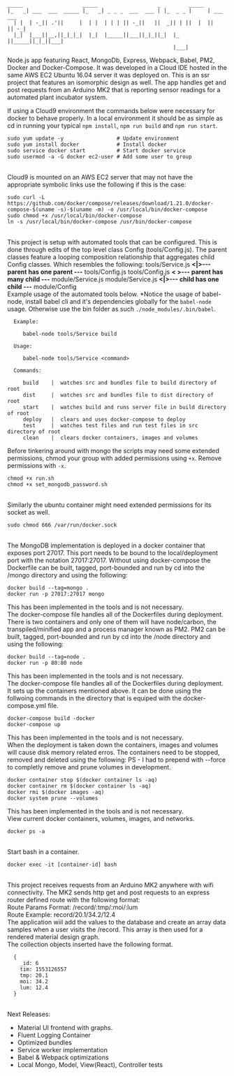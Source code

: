 ```
_____                   _____                   _         _____           
|_   _| ___  ___  _____ |_   _| _ _ _  ___  ___ | |_  _ _ |     | ___  ___ 
  | |  | -_|| .'||     |  | |  | | | || -_||   ||  _|| | ||  |  ||   || -_|
  |_|  |___||__,||_|_|_|  |_|  |_____||___||_|_||_|  |_  ||_____||_|_||___|
                                                     |___|                 
```

Node.js app featuring React, MongoDb, Express, Webpack, Babel, PM2, Docker and 
Docker-Compose. It was developed in a Cloud IDE hosted in the same AWS EC2 Ubuntu 
16.04 server it was deployed on. This is an ssr project that features an isomorphic 
design as well. The app handles get and post requests from an Arduino MK2 that is
reporting sensor readings for a automated plant incubator system.

If using a Cloud9 environment the commands below were necessary for docker to behave
properly. In a local environment it should be as simple as cd in running your typical
`npm install`, `npm run build` and `npm run start`.

```
sudo yum update -y                 # Update environment
sudo yum install docker            # Install docker
sudo service docker start          # Start docker service
sudo usermod -a -G docker ec2-user # Add some user to group
```
\
Cloud9 is mounted on an AWS EC2 server that may not have the appropriate symbolic links
use the following if this is the case:
```
sudo curl -L https://github.com/docker/compose/releases/download/1.21.0/docker-compose-$(uname -s)-$(uname -m) -o /usr/local/bin/docker-compose
sudo chmod +x /usr/local/bin/docker-compose
ln -s /usr/local/bin/docker-compose /usr/bin/docker-compose
```
\
This project is setup with automated tools that can be configured. This is done through
edits of the top level class Config (tools/Config.js). The parent classes feature a
looping composition relationship that aggregates child Config classes. Which resembles
the following:
tools/Service.js  <b><|>--- parent has one parent ---</b> tools/Config.js
tools/Config.js   <b>< >--- parent has many child ---</b> module/Service.js
module/Service.js <b><|>--- child has one child   ---</b> module/Config
\
Example usage of the automated tools below.
*Notice the usage of babel-node, install babel cli and it's dependencies globally for
the `babel-node` usage. Otherwise use the bin folder as such `./node_modules/.bin/babel`.
```
  Example:

     babel-node tools/Service build

  Usage:

     babel-node tools/Service <command>

  Commands:

     build    |  watches src and bundles file to build directory of root
     dist     |  watches src and bundles file to dist directory of root
     start    |  watches build and runs server file in build directory of root
     deploy   |  clears and uses docker-compose to deploy
     test     |  watches test files and run test files in src directory of root
     clean    |  clears docker containers, images and volumes
```
Before tinkering around with mongo the scripts may need some extended permissions, 
chmod your group with added permissions using `+x`. Remove permissions with `-x`.

```
chmod +x run.sh
chmod +x set_mongodb_password.sh
```
\
Similarly the ubuntu container might need extended permissions for its socket as well.

```
sudo chmod 666 /var/run/docker.sock
```
\
The MongoDB implementation is deployed in a docker container that exposes port 27017.
This port needs to be bound to the local/deployment port with the notation 27017:27017.
Without using docker-compose the Dockerfile can be built, tagged, port-bounded and run 
by cd into the /mongo directory and using the following: 
```
docker build --tag=mongo .
docker run -p 27017:27017 mongo
```
This has been implemented in the tools and is not necessary.
\
The docker-compose file handles all of the Dockerfiles during deployment. There is two 
containers and only one of them will have node/carbon, the transpiled/minified app and 
a process manager known as PM2. PM2 can be built, tagged, port-bounded and run by cd 
into the /node directory and using the following:
```
docker build --tag=node .
docker run -p 80:80 node
```
This has been implemented in the tools and is not necessary.
\
The docker-compose file handles all of the Dockerfiles during deployment. It sets up the
containers mentioned above. It can be done using the follwoing commands in the directory
that is equiped with the docker-compose.yml file.
```
docker-compose build -docker
docker-compose up
```
This has been implemented in the tools and is not necessary.
\
When the deployment is taken down the containers, images and volumes will cause disk memory
related erros. The containers need to be stopped, removed and deleted using the following:
PS - I had to prepend with --force to completly remove and prune volumes in development.
```
docker container stop $(docker container ls -aq)
docker container rm $(docker container ls -aq)
docker rmi $(docker images -aq)
docker system prune --volumes
```
This has been implemented in the tools and is not necessary.
\
View current docker containers, volumes, images, and networks.

```
docker ps -a
```
\
Start bash in a container.
```
docker exec -it [container-id] bash
```
\
This project receives requests from an Arduino MK2 anywhere with wifi connectivity. The MK2
sends http get and post requests to an express router defined route with the following format:
\
Route Params Format: 
  /record/:tmp/:moi/:lum
\
Route Example: 
  record/20.1/34.2/12.4
\
The application wiil add the values to the database and create an array data samples when
a user visits the /record. This array is then used for a rendered material design graph.
\
The collection objects inserted have the following format.

```
  {
    _id: 6
    tim: 1553126557
    tmp: 20.1
    moi: 34.2
    lum: 12.4
  }
```
\
Next Releases:
- Material UI frontend with graphs.
- Fluent Logging Container
- Optimized bundles
- Service worker implementation
- Babel & Webpack optimizations
- Local Mongo, Model, View(React), Controller tests

